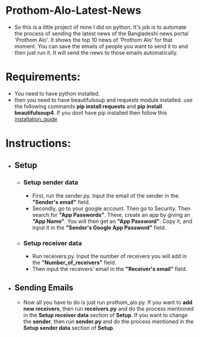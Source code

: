 # Prothom-Alo-Latest-News

- So this is a little project of mine I did on python. It's job is to automate the process of sending the latest news of the Bangladeshi news portal 'Prothom Alo'. It shows the top 10 news of 'Prothom Alo' for that moment. You can save the emails of people you want to send it to and then just run it. It will send the news to those emails automatically.
# Requirements:
  - You need to have python installed.
  - then you need to have beautifulsoup and requests module installed. use the following commands <b>pip install requests</b> and <b>pip install beautifulsoup4</b>. If you dont have pip        installed then follow this [installation_guide](https://www.geeksforgeeks.org/how-to-install-pip-on-windows/)
# Instructions:
  - ## Setup
    - ### Setup sender data
      - First, run the sender.py. Input the email of the sender in the <b>"Sender's email"</b> field.
      - Secondly, go to your google account. Then go to Security. Then search for <b>"App Passwords"</b>. There, create an app by giving an           <b>"App Name"</b>. You will then get an <b>"App Password"</b>. Copy it, and input it in the <b>"Sender's Google App Password"</b>              field.
    - ### Setup receiver data
      - Run receivers.py. Input the number of receivers you will add in the <b>"Number_of_receivers"</b> field.
      - Then input the receivers' email in the <b>"Receiver's email"</b> field.
  - ## Sending Emails
      - Now all you have to do is just run prothom_alo.py. If you want to <b>add new receivers</b>, then run <b>receivers.py</b> and do              the process mentioned in the <b>Setup receiver data</b> section of <b>Setup</b>. If you want to change the <b>sender</b>, then run           <b>sender.py</b> and do the process mentioned in the <b>Setup sender data</b> section of <b>Setup</b>.
